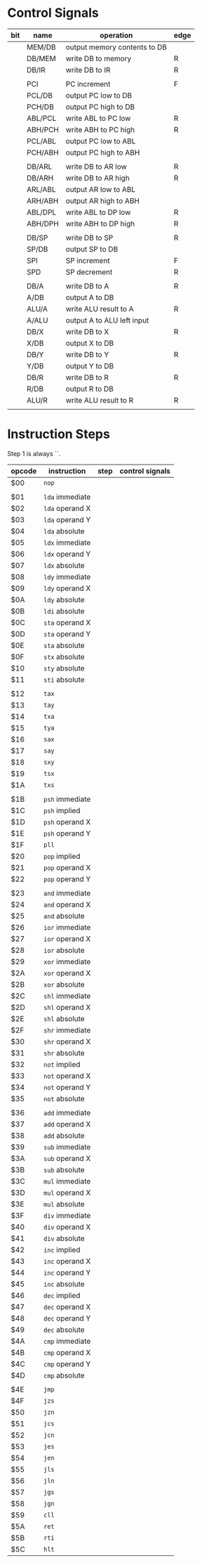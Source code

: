 # Control Signals

| bit | name | operation | edge |
| --- | --- | --- | --- |
|  | MEM/DB | output memory contents to DB
|  | DB/MEM | write DB to memory | R
|  | DB/IR | write DB to IR | R
| <!-- --> |
|  | PCI | PC increment | F
|  | PCL/DB | output PC low to DB
|  | PCH/DB | output PC high to DB
|  | ABL/PCL | write ABL to PC low | R
|  | ABH/PCH | write ABH to PC high | R
|  | PCL/ABL | output PC low to ABL
|  | PCH/ABH | output PC high to ABH
| <!-- --> |
|  | DB/ARL | write DB to AR low | R
|  | DB/ARH | write DB to AR high | R
|  | ARL/ABL | output AR low to ABL
|  | ARH/ABH | output AR high to ABH
|  | ABL/DPL | write ABL to DP low | R
|  | ABH/DPH | write ABH to DP high | R
| <!-- --> |
|  | DB/SP | write DB to SP | R
|  | SP/DB | output SP to DB
|  | SPI | SP increment | F
|  | SPD | SP decrement | R
| <!-- --> |
|  | DB/A | write DB to A | R
|  | A/DB | output A to DB
|  | ALU/A | write ALU result to A | R
|  | A/ALU | output A to ALU left input
|  | DB/X | write DB to X | R
|  | X/DB | output X to DB
|  | DB/Y | write DB to Y | R
|  | Y/DB | output Y to DB
|  | DB/R | write DB to R | R
|  | R/DB | output R to DB
|  | ALU/R | write ALU result to R | R
|  |  | 

# Instruction Steps

Step 1 is always ``.

| opcode | instruction  | step | control signals
| --- | ---             | --- | --- |
| $00 | `nop`           |
| <!-- --> |
| $01 | `lda` immediate |
| $02 | `lda` operand X |
| $03 | `lda` operand Y |
| $04 | `lda` absolute  |
| $05 | `ldx` immediate |
| $06 | `ldx` operand Y |
| $07 | `ldx` absolute  |
| $08 | `ldy` immediate |
| $09 | `ldy` operand X |
| $0A | `ldy` absolute  |
| $0B | `ldi` absolute  |
| $0C | `sta` operand X |
| $0D | `sta` operand Y |
| $0E | `sta` absolute  |
| $0F | `stx` absolute  |
| $10 | `sty` absolute  |
| $11 | `sti` absolute  |
| <!-- --> |
| $12 | `tax`           |
| $13 | `tay`           |
| $14 | `txa`           |
| $15 | `tya`           |
| $16 | `sax`           |
| $17 | `say`           |
| $18 | `sxy`           |
| $19 | `tsx`           |
| $1A | `txs`           |
| <!-- --> |
| $1B | `psh` immediate |
| $1C | `psh` implied   |
| $1D | `psh` operand X |
| $1E | `psh` operand Y |
| $1F | `pll`           |
| $20 | `pop` implied   |
| $21 | `pop` operand X |
| $22 | `pop` operand Y |
| <!-- --> |
| $23 | `and` immediate |
| $24 | `and` operand X |
| $25 | `and` absolute  |
| $26 | `ior` immediate |
| $27 | `ior` operand X |
| $28 | `ior` absolute  |
| $29 | `xor` immediate |
| $2A | `xor` operand X |
| $2B | `xor` absolute  |
| $2C | `shl` immediate |
| $2D | `shl` operand X |
| $2E | `shl` absolute  |
| $2F | `shr` immediate |
| $30 | `shr` operand X |
| $31 | `shr` absolute  |
| $32 | `not` implied   |
| $33 | `not` operand X |
| $34 | `not` operand Y |
| $35 | `not` absolute  |
| <!-- --> |
| $36 | `add` immediate |
| $37 | `add` operand X |
| $38 | `add` absolute  |
| $39 | `sub` immediate |
| $3A | `sub` operand X |
| $3B | `sub` absolute  |
| $3C | `mul` immediate |
| $3D | `mul` operand X |
| $3E | `mul` absolute  |
| $3F | `div` immediate |
| $40 | `div` operand X |
| $41 | `div` absolute  |
| $42 | `inc` implied   |
| $43 | `inc` operand X |
| $44 | `inc` operand Y |
| $45 | `inc` absolute  |
| $46 | `dec` implied   |
| $47 | `dec` operand X |
| $48 | `dec` operand Y |
| $49 | `dec` absolute  |
| $4A | `cmp` immediate |
| $4B | `cmp` operand X |
| $4C | `cmp` operand Y |
| $4D | `cmp` absolute  |
| <!-- --> |
| $4E | `jmp`           |
| $4F | `jzs`           |
| $50 | `jzn`           |
| $51 | `jcs`           |
| $52 | `jcn`           |
| $53 | `jes`           |
| $54 | `jen`           |
| $55 | `jls`           |
| $56 | `jln`           |
| $57 | `jgs`           |
| $58 | `jgn`           |
| $59 | `cll`           |
| $5A | `ret`           |
| $5B | `rti`           |
| $5C | `hlt`           |

